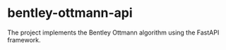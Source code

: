 # bentley-ottmann-api
The project implements the Bentley Ottmann algorithm using the FastAPI framework.
